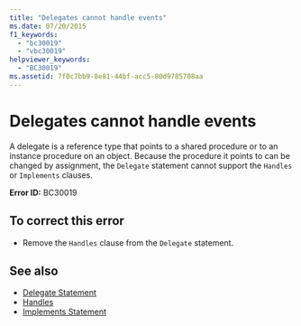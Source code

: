 ```yaml
---
title: "Delegates cannot handle events"
ms.date: 07/20/2015
f1_keywords: 
  - "bc30019"
  - "vbc30019"
helpviewer_keywords: 
  - "BC30019"
ms.assetid: 7f0c7bb9-8e81-44bf-acc5-80d9785708aa
---
```

# Delegates cannot handle events
A delegate is a reference type that points to a shared procedure or to an instance procedure on an object. Because the procedure it points to can be changed by assignment, the `Delegate` statement cannot support the `Handles` or `Implements` clauses.  
  
 **Error ID:** BC30019  
  
## To correct this error  
  
-   Remove the `Handles` clause from the `Delegate` statement.  
  
## See also

- [Delegate Statement](../../visual-basic/language-reference/statements/delegate-statement.md)
- [Handles](../../visual-basic/language-reference/statements/handles-clause.md)
- [Implements Statement](../../visual-basic/language-reference/statements/implements-statement.md)
